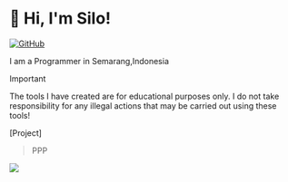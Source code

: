 # 👋 Hi, I'm Silo!

[![GitHub](https://img.shields.io/badge/GitHub-000000?style=for-the-badge&logo=github&logoColor=white)](https://github.com/SiloKusuma)

I am a Programmer in Semarang,Indonesia

> [!IMPORTANT]
> The tools I have created are for educational purposes only. I do not take responsibility for any illegal actions that may be carried out using these tools!
>

[Project]
> PPP
<a href="https://github.com/SiloKusuma/Portofolio">
  <img align="center" src="https://github-readme-stats.vercel.app/api/pin/?username=SiloKusuma&repo=Portofolio&title_color=ffffff&text_color=c9cacc&icon_color=2bbc8a&bg_color=1d1f21" />
</a>
